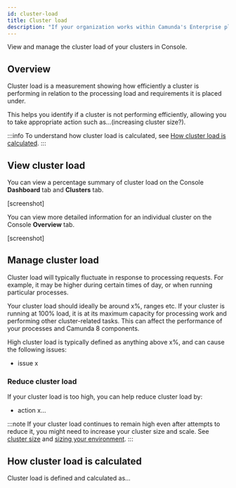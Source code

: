 ```yaml
---
id: cluster-load
title: Cluster load
description: "If your organization works within Camunda's Enterprise plan, you can create cluster backups."
---
```


View and manage the cluster load of your clusters in Console.

## Overview

Cluster load is a measurement showing how efficiently a cluster is performing in relation to the processing load and requirements it is placed under.

This helps you identify if a cluster is not performing efficiently, allowing you to take appropriate action such as...(increasing cluster size?).

:::info
To understand how cluster load is calculated, see [How cluster load is calculated](#how-cluster-load-is-calculated).
:::

## View cluster load

You can view a percentage summary of cluster load on the Console **Dashboard** tab and **Clusters** tab.

[screenshot]

You can view more detailed information for an individual cluster on the Console **Overview** tab.

[screenshot]

## Manage cluster load

Cluster load will typically fluctuate in response to processing requests. For example, it may be higher during certain times of day, or when running particular processes.

Your cluster load should ideally be around x%, ranges etc. If your cluster is running at 100% load, it is at its maximum capacity for processing work and performing other cluster-related tasks. This can affect the performance of your processes and Camunda 8 components.

High cluster load is typically defined as anything above x%, and can cause the following issues:

- issue x

### Reduce cluster load

If your cluster load is too high, you can help reduce cluster load by:

- action x...

:::note
If your cluster load continues to remain high even after attempts to reduce it, you might need to increase your cluster size and scale. See [cluster size](/components/concepts/clusters.md#cluster-size) and [sizing your environment](/components/best-practices/architecture/sizing-your-environment.md).
:::

## How cluster load is calculated

Cluster load is defined and calculated as...
